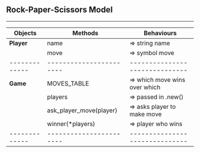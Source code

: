 ## Rock-Paper-Scissors Model
----------

|  Objects    |      Methods          |      Behaviours              |
|-------------|-----------------------|------------------------------|
|**Player**   |name                   |=> string name                |
|             |move                   |=> symbol move                |
|-------------|-----------------------|------------------------------|
|**Game**     |MOVES_TABLE            |=> which move wins over which |
|             |players                |=> passed in .new()           |
|             |ask_player_move(player)|=> asks player to make move   |
|             |winner(*players)       |=> player who wins            |
|-------------|-----------------------|------------------------------|
